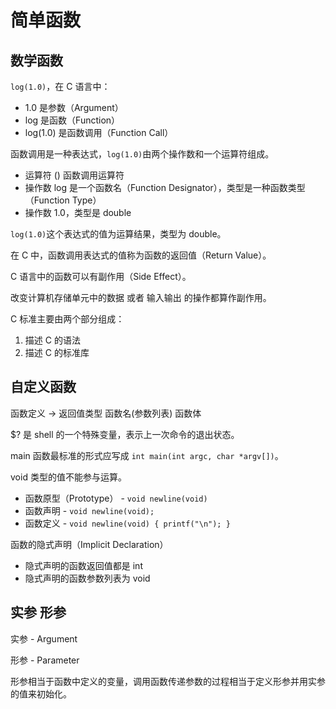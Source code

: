 # 简单函数

## 数学函数

`log(1.0)`，在 C 语言中：
- 1.0 是参数（Argument）
- log 是函数（Function）
- log(1.0) 是函数调用（Function Call）

函数调用是一种表达式，`log(1.0)`由两个操作数和一个运算符组成。
- 运算符 () 函数调用运算符
- 操作数 log 是一个函数名（Function Designator），类型是一种函数类型（Function Type）
- 操作数 1.0，类型是 double

`log(1.0)`这个表达式的值为运算结果，类型为 double。

在 C 中，函数调用表达式的值称为函数的返回值（Return Value）。

C 语言中的函数可以有副作用（Side Effect）。

改变计算机存储单元中的数据 或者 输入输出 的操作都算作副作用。

C 标准主要由两个部分组成：
1. 描述 C 的语法
2. 描述 C 的标准库

## 自定义函数

函数定义 -> 返回值类型  函数名(参数列表)  函数体

$? 是 shell 的一个特殊变量，表示上一次命令的退出状态。

main 函数最标准的形式应写成 `int main(int argc, char *argv[])`。

void 类型的值不能参与运算。

- 函数原型（Prototype） - `void newline(void)`
- 函数声明 - `void newline(void);`
- 函数定义 - `void newline(void) { printf("\n"); }`

函数的隐式声明（Implicit Declaration）
- 隐式声明的函数返回值都是 int
- 隐式声明的函数参数列表为 void

## 实参 形参

实参 - Argument

形参 - Parameter

形参相当于函数中定义的变量，调用函数传递参数的过程相当于定义形参并用实参的值来初始化。

